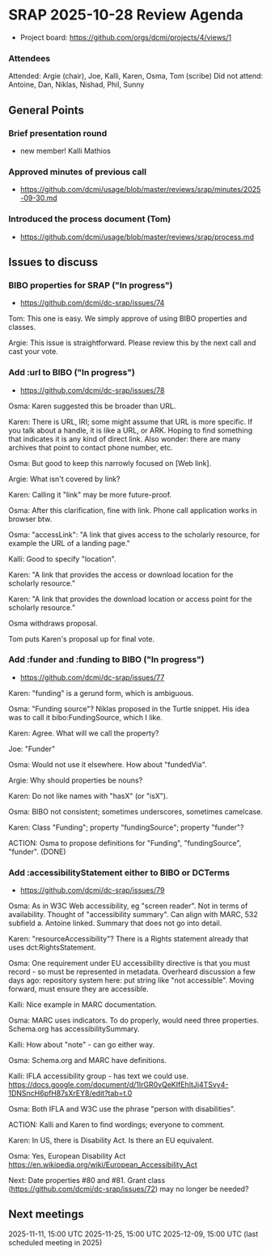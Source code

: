 # SRAP 2025-10-28 Review Agenda

- Project board: https://github.com/orgs/dcmi/projects/4/views/1

### Attendees
Attended: Argie (chair), Joe, Kalli, Karen, Osma, Tom (scribe)
Did not attend: Antoine, Dan, Niklas, Nishad, Phil, Sunny

## General Points

### Brief presentation round
- new member! Kalli Mathios

### Approved minutes of previous call
- https://github.com/dcmi/usage/blob/master/reviews/srap/minutes/2025-09-30.md

### Introduced the process document (Tom)
- https://github.com/dcmi/usage/blob/master/reviews/srap/process.md

## Issues to discuss

### BIBO properties for SRAP ("In progress")
- https://github.com/dcmi/dc-srap/issues/74

Tom: This one is easy. We simply approve of using BIBO properties and classes.

Argie: This issue is straightforward. Please review this by the next call and cast your vote.

### Add :url to BIBO ("In progress")
- https://github.com/dcmi/dc-srap/issues/78

Osma: Karen suggested this be broader than URL.

Karen: There is URL, IRI; some might assume that URL is more specific. If you talk about a handle, it is like a URL, or ARK. Hoping to find something that indicates it is any kind of direct link. Also wonder: there are many archives that point to contact phone number, etc.

Osma: But good to keep this narrowly focused on [Web link].

Argie: What isn't covered by link?

Karen: Calling it "link" may be more future-proof.

Osma: After this clarification, fine with link. Phone call application works in browser btw.

Osma: "accessLink": "A link that gives access to the scholarly resource, for example the URL of a landing page."

Kalli: Good to specify "location".

Karen: "A link that provides the access or download location for the scholarly resource."

Karen: "A link that provides the download location or access point for the scholarly resource."

Osma withdraws proposal.

Tom puts Karen's proposal up for final vote.

### Add :funder and :funding to BIBO ("In progress")
- https://github.com/dcmi/dc-srap/issues/77

Karen: "funding" is a gerund form, which is ambiguous.

Osma: "Funding source"? Niklas proposed in the Turtle snippet. His idea was to call it bibo:FundingSource, which I like.

Karen: Agree. What will we call the property?

Joe: "Funder"

Osma: Would not use it elsewhere. How about "fundedVia".

Argie: Why should properties be nouns?

Karen: Do not like names with "hasX" (or "isX").

Osma: BIBO not consistent; sometimes underscores, sometimes camelcase.

Karen: Class "Funding"; property "fundingSource"; property "funder"?

ACTION: Osma to propose definitions for "Funding", "fundingSource", "funder". (DONE)

### Add :accessibilityStatement either to BIBO or DCTerms
- https://github.com/dcmi/dc-srap/issues/79

Osma: As in W3C Web accessibility, eg "screen reader". Not in terms of availability. Thought of "accessibility summary". Can align with MARC, 532 subfield a. Antoine linked. Summary that does not go into detail.

Karen: "resourceAccessibility"? There is a Rights statement already that uses dct:RightsStatement.

Osma: One requirement under EU accessibility directive is that you must record - so must be represented in metadata. Overheard discussion a few days ago: repository system here: put string like "not accessible". Moving forward, must ensure they are accessible.

Kalli: Nice example in MARC documentation.

Osma: MARC uses indicators. To do properly, would need three properties. Schema.org has accessibilitySummary.

Kalli: How about "note" - can go either way.

Osma: Schema.org and MARC have definitions.

Kalli: IFLA accessibility group - has text we could use.
https://docs.google.com/document/d/1IrGR0vQeKIfEhltJj4TSvy4-1DNSncH6pfH87sXrEY8/edit?tab=t.0

Osma: Both IFLA and W3C use the phrase "person with disabilities".

ACTION: Kalli and Karen to find wordings; everyone to comment.

Karen: In US, there is Disability Act. Is there an EU equivalent.

Osma: Yes, European Disability Act https://en.wikipedia.org/wiki/European_Accessibility_Act

Next: Date properties #80 and #81. Grant class (https://github.com/dcmi/dc-srap/issues/72) may no longer be needed?

## Next meetings
2025-11-11, 15:00 UTC
2025-11-25, 15:00 UTC
2025-12-09, 15:00 UTC (last scheduled meeting in 2025)
